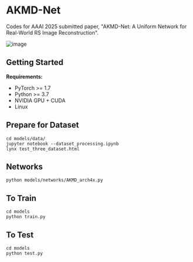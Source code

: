 AKMD-Net
=====
Codes for AAAI 2025 submitted paper, "AKMD-Net: A Uniform Network for Real-World RS Image Reconstruction".

![image](https://github.com/user-attachments/assets/c81d94ba-ee79-4567-b5ec-9e0c996d63fe)

Getting Started
----
**Requirements:**
* PyTorch >= 1.7
* Python >= 3.7
* NVIDIA GPU + CUDA
* Linux
  
Prepare for Dataset
-----
```
cd models/data/
jupyter notebook --dataset_processing.ipynb
lynx test_three_dataset.html
```

Networks
-----
```
python models/networks/AKMD_arch4x.py
```

To Train
-----
```
cd models
python train.py
```

To Test
-----
```
cd models
python test.py
```

